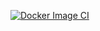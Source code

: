 [![Docker Image CI](https://github.com/seyeon326/hk-product-front/actions/workflows/docker-image.yml/badge.svg)](https://github.com/seyeon326/hk-product-front/actions/workflows/docker-image.yml)
